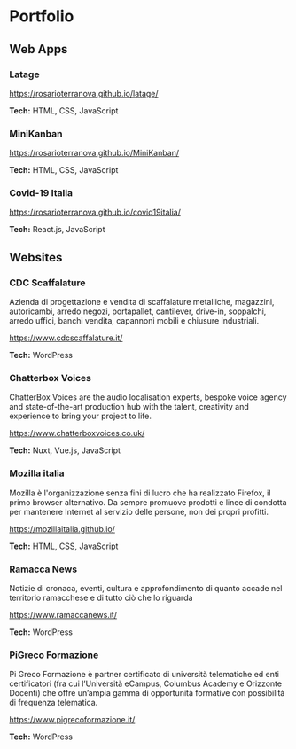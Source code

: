 # Portfolio

## Web Apps

### Latage

https://rosarioterranova.github.io/latage/

**Tech:** HTML, CSS, JavaScript

### MiniKanban

https://rosarioterranova.github.io/MiniKanban/

**Tech:** HTML, CSS, JavaScript

### Covid-19 Italia

https://rosarioterranova.github.io/covid19italia/

**Tech:** React.js, JavaScript

## Websites

### CDC Scaffalature

Azienda di progettazione e vendita di scaffalature metalliche, magazzini, autoricambi, arredo negozi, portapallet, cantilever, drive-in, soppalchi, arredo uffici, banchi vendita, capannoni mobili e chiusure industriali.

https://www.cdcscaffalature.it/

**Tech:** WordPress

### Chatterbox Voices

ChatterBox Voices are the audio localisation experts, bespoke voice agency and state-of-the-art production hub with the talent, creativity and experience to bring your project to life.

https://www.chatterboxvoices.co.uk/

**Tech:** Nuxt, Vue.js, JavaScript

### Mozilla italia

Mozilla è l'organizzazione senza fini di lucro che ha realizzato Firefox, il primo browser alternativo. Da sempre promuove prodotti e linee di condotta per mantenere Internet al servizio delle persone, non dei propri profitti.

https://mozillaitalia.github.io/

**Tech:** HTML, CSS, JavaScript

### Ramacca News

Notizie di cronaca, eventi, cultura e approfondimento di quanto accade nel territorio ramacchese e di tutto ciò che lo riguarda

https://www.ramaccanews.it/

**Tech:** WordPress

### PiGreco Formazione

Pi Greco Formazione è partner certificato di università telematiche ed enti certificatori (fra cui l’Università eCampus, Columbus Academy e Orizzonte Docenti) che offre un’ampia gamma di opportunità formative con possibilità di frequenza telematica.

https://www.pigrecoformazione.it/

**Tech:** WordPress
